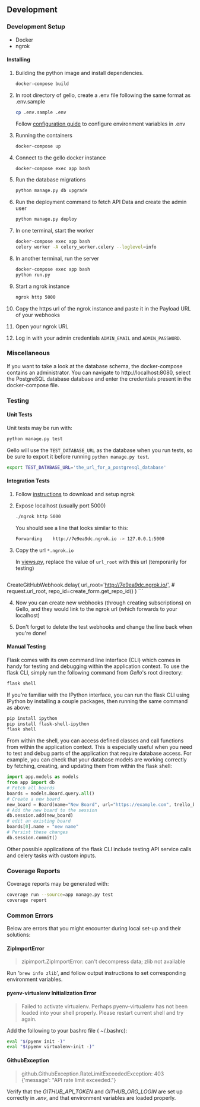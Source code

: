## Development

### Development Setup

- Docker
- ngrok

#### Installing

1. Building the python image and install dependencies.

    ```bash
    docker-compose build
    ```

2. In root directory of gello, create a .env file following the same format as .env.sample

    ```bash
    cp .env.sample .env
    ```
    Follow [configuration guide](configuration.md) to configure environment variables in .env

3. Running the containers

    ```bash
    docker-compose up
    ```

4. Connect to the gello docker instance

    ```bash
    docker-compose exec app bash
    ```

8. Run the database migrations

    ```bash
    python manage.py db upgrade
    ```

9. Run the deployment command to fetch API Data and create the admin user

    ```bash
    python manage.py deploy
    ```

10. In one terminal, start the worker

    ```bash
    docker-compose exec app bash
    celery worker -A celery_worker.celery --loglevel=info
    ```

11. In another terminal, run the server

    ```bash
    docker-compose exec app bash
    python run.py
    ```

12. Start a ngrok instance
    ```bash
    ngrok http 5000
    ```

13. Copy the https url of the ngrok instance and paste it in the Payload URL of
    your webhooks

13. Open your ngrok URL

14. Log in with your admin credentials `ADMIN_EMAIL` and `ADMIN_PASSWORD`.

### Miscellaneous

If you want to take a look at the database schema, the docker-compose contains
an administrator. You can navigate to http://localhost:8080, select the PostgreSQL database
database and enter the credentials present in the docker-compose file.

### Testing

#### Unit Tests

Unit tests may be run with:

```bash
python manage.py test
```

Gello will use the `TEST_DATABASE_URL` as the database when you run tests, so be sure to export it before running `python manage.py test`.

```bash
export TEST_DATABASE_URL='the_url_for_a_postgresql_database'
```

#### Integration Tests

1. Follow [instructions](https://ngrok.com/download) to download and setup ngrok

2. Expose localhost (usually port 5000)

    ```bash
    ./ngrok http 5000
    ```
    You should see a line that looks similar to this:

    ```bash
    Forwarding    http://7e9ea9dc.ngrok.io -> 127.0.0.1:5000
    ```

3. Copy the url `*.ngrok.io`

    In [views.py](../app/controllers/subscriptions/views.py), replace the value of `url_root` with this url (temporarily for testing)

    ```python
CreateGitHubWebhook.delay(
    url_root='http://7e9ea9dc.ngrok.io/', # request.url_root,
    repo_id=create_form.get_repo_id()
)
    ```

4. Now you can create new webhooks (through creating subscriptions) on Gello, and they would link to the ngrok url (which forwards to your localhost)

5. Don't forget to delete the test webhooks and change the line back when you're done!

#### Manual Testing

Flask comes with its own command line interface (CLI) which comes in handy for testing and debugging within the application context. To use the flask CLI,
simply run the following command from _Gello_'s root directory:

```bash
flask shell
```

If you're familiar with the IPython interface, you can run the flask CLI using IPython by installing a couple packages, then running the same command as above:

```bash
pip install ipython
pip install flask-shell-ipython
flask shell
```

From within the shell, you can access defined classes and call functions from within the application context. This is especially useful when you need to test and
debug parts of the application that require database access. For example, you can check that your database models are working correctly by fetching, creating,
and updating them from within the flask shell:

```python
import app.models as models
from app import db
# Fetch all boards
boards = models.Board.query.all()
# Create a new board
new_board = Board(name="New Board", url="https://example.com", trello_board_id="EXAMPLE")
# Add the new board to the session
db.session.add(new_board)
# edit an existing board
boards[0].name = "new name"
# Persist these changes
db.session.commit()
```

Other possible applications of the flask CLI include testing API service calls and celery tasks with custom inputs.

### Coverage Reports

Coverage reports may be generated with:

```bash
coverage run --source=app manage.py test
coverage report
```

### Common Errors

Below are errors that you might encounter during local set-up and their solutions:

#### ZipImportError
> zipimport.ZipImportError: can't decompress data; zlib not available

Run '`brew info zlib`', and follow output instructions to set corresponding environment variables.

#### pyenv-virtualenv Initialization Error
> Failed to activate virtualenv. Perhaps pyenv-virtualenv has not been loaded into your shell properly. Please restart current shell and try again.

Add the following to your bashrc file ( ~/.bashrc):

```bash
eval "$(pyenv init -)"
eval "$(pyenv virtualenv-init -)"
```

#### GithubException
> github.GithubException.RateLimitExceededException: 403 {'message': "API rate limit exceeded."}

Verify that the *GITHUB_API_TOKEN* and *GITHUB_ORG_LOGIN* are set up correctly in *.env*, and that environment variables are loaded properly.
